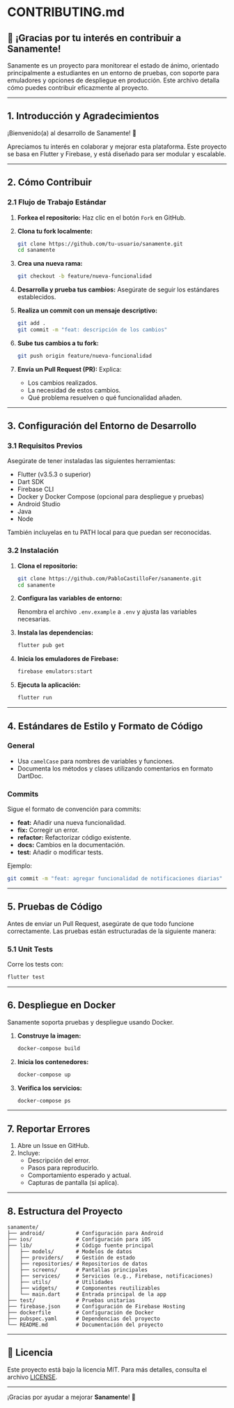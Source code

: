 # CONTRIBUTING.md

## 🚀 ¡Gracias por tu interés en contribuir a **Sanamente**!

Sanamente es un proyecto para monitorear el estado de ánimo, orientado principalmente a estudiantes en un entorno de pruebas, con soporte para emuladores y opciones de despliegue en producción. Este archivo detalla cómo puedes contribuir eficazmente al proyecto.

---

## 1. Introducción y Agradecimientos

¡Bienvenido(a) al desarrollo de Sanamente! 🎉

Apreciamos tu interés en colaborar y mejorar esta plataforma. Este proyecto se basa en Flutter y Firebase, y está diseñado para ser modular y escalable.

---

## 2. Cómo Contribuir

### 2.1 Flujo de Trabajo Estándar
1. **Forkea el repositorio:** Haz clic en el botón `Fork` en GitHub.
2. **Clona tu fork localmente:**

   ```bash
   git clone https://github.com/tu-usuario/sanamente.git
   cd sanamente
   ```
3. **Crea una nueva rama:**

   ```bash
   git checkout -b feature/nueva-funcionalidad
   ```
4. **Desarrolla y prueba tus cambios:** Asegúrate de seguir los estándares establecidos.
5. **Realiza un commit con un mensaje descriptivo:**

   ```bash
   git add .
   git commit -m "feat: descripción de los cambios"
   ```
6. **Sube tus cambios a tu fork:**

   ```bash
   git push origin feature/nueva-funcionalidad
   ```
7. **Envía un Pull Request (PR):** Explica:
   - Los cambios realizados.
   - La necesidad de estos cambios.
   - Qué problema resuelven o qué funcionalidad añaden.

---

## 3. Configuración del Entorno de Desarrollo

### 3.1 Requisitos Previos

Asegúrate de tener instaladas las siguientes herramientas:

- Flutter (v3.5.3 o superior)
- Dart SDK
- Firebase CLI
- Docker y Docker Compose (opcional para despliegue y pruebas)
- Android Studio
- Java
- Node

También incluyelas en tu PATH local para que puedan ser reconocidas.

### 3.2 Instalación

1. **Clona el repositorio:**

   ```bash
   git clone https://github.com/PabloCastilloFer/sanamente.git
   cd sanamente
   ```

2. **Configura las variables de entorno:**

   Renombra el archivo `.env.example` a `.env` y ajusta las variables necesarias.

3. **Instala las dependencias:**

   ```bash
   flutter pub get
   ```

4. **Inicia los emuladores de Firebase:**

   ```bash
   firebase emulators:start
   ```

5. **Ejecuta la aplicación:**

   ```bash
   flutter run
   ```

---

## 4. Estándares de Estilo y Formato de Código

### General
- Usa `camelCase` para nombres de variables y funciones.
- Documenta los métodos y clases utilizando comentarios en formato DartDoc.

### Commits
Sigue el formato de convención para commits:

- **feat:** Añadir una nueva funcionalidad.
- **fix:** Corregir un error.
- **refactor:** Refactorizar código existente.
- **docs:** Cambios en la documentación.
- **test:** Añadir o modificar tests.

Ejemplo:

```bash
git commit -m "feat: agregar funcionalidad de notificaciones diarias"
```

---

## 5. Pruebas de Código

Antes de enviar un Pull Request, asegúrate de que todo funcione correctamente. Las pruebas están estructuradas de la siguiente manera:

### 5.1 Unit Tests

Corre los tests con:

```bash
flutter test
```

---

## 6. Despliegue en Docker

Sanamente soporta pruebas y despliegue usando Docker.

1. **Construye la imagen:**

   ```bash
   docker-compose build
   ```

2. **Inicia los contenedores:**

   ```bash
   docker-compose up
   ```

3. **Verifica los servicios:**

   ```bash
   docker-compose ps
   ```

---

## 7. Reportar Errores

1. Abre un Issue en GitHub.
2. Incluye:
   - Descripción del error.
   - Pasos para reproducirlo.
   - Comportamiento esperado y actual.
   - Capturas de pantalla (si aplica).

---

## 8. Estructura del Proyecto

```plaintext
sanamente/
├── android/          # Configuración para Android
├── ios/              # Configuración para iOS
├── lib/              # Código fuente principal
│   ├── models/       # Modelos de datos
│   ├── providers/    # Gestión de estado
│   ├── repositories/ # Repositorios de datos
│   ├── screens/      # Pantallas principales
│   ├── services/     # Servicios (e.g., Firebase, notificaciones)
│   ├── utils/        # Utilidades
│   ├── widgets/      # Componentes reutilizables
│   └── main.dart     # Entrada principal de la app
├── test/             # Pruebas unitarias
├── firebase.json     # Configuración de Firebase Hosting
├── dockerfile        # Configuración de Docker
├── pubspec.yaml      # Dependencias del proyecto
└── README.md         # Documentación del proyecto
```

---

## 📜 Licencia

Este proyecto está bajo la licencia MIT. Para más detalles, consulta el archivo [LICENSE](./LICENSE).

---

¡Gracias por ayudar a mejorar **Sanamente**! 🚀
